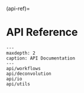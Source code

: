 (api-ref)=

# API Reference

```{toctree}
---
maxdepth: 2
caption: API Documentation
---
api/workflows
api/deconvolution
api/io
api/utils
```
